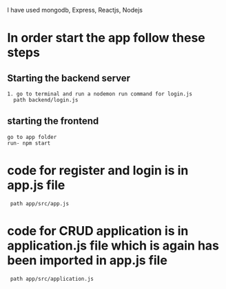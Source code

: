 I have used mongodb, Express, Reactjs, Nodejs


# In order start the app follow these steps
## Starting the backend server 
    1. go to terminal and run a nodemon run command for login.js
      path backend/login.js

## starting the frontend 
    go to app folder
    run- npm start  

  # code for register and login is in app.js file       
     path app/src/app.js
  # code for CRUD application is in application.js file which is again has been imported in app.js file
     path app/src/application.js
